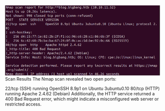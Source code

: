 ![Nmap Scan Results](https://raw.githubusercontent.com/Shaks-k/HacktheBox-Walkthrough/main/Machines/BigBang/Images/nmap.png)
Scan Results
The Nmap scan revealed two open ports:

22/tcp (SSH) running OpenSSH 8.9p1 on Ubuntu 3ubuntu0.10
80/tcp (HTTP) running Apache 2.4.62 (Debian)
Additionally, the HTTP service returned a 400 Bad Request error, which might indicate a misconfigured web server or restricted access.
